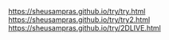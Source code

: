 https://sheusampras.github.io/try/try.html
https://sheusampras.github.io/try/try2.html
https://sheusampras.github.io/try/2DLIVE.html

